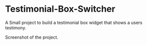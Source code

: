 # Testimonial-Box-Switcher

A Small project to build a testimonial box widget that shows a users testimony.


Screenshot of the project.
